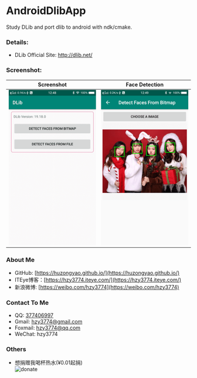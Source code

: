 # AndroidDlibApp
Study DLib and port dlib to android with ndk/cmake.

### Details:
* DLib Official Site: http://dlib.net/

### Screenshot:
|  Screenshot | Face Detection |
| ------------ | -------------- |
|![pic](https://github.com/huzongyao/AndroidDlibApp/blob/master/misc/screen1.png?raw=true)|![pic](https://github.com/huzongyao/AndroidDlibApp/blob/master/misc/screen2.png?raw=true)|
 
### About Me
 * GitHub: [https://huzongyao.github.io/](https://huzongyao.github.io/)
 * ITEye博客：[https://hzy3774.iteye.com/](https://hzy3774.iteye.com/)
 * 新浪微博: [https://weibo.com/hzy3774](https://weibo.com/hzy3774)

### Contact To Me
 * QQ: [377406997](https://wpa.qq.com/msgrd?v=3&uin=377406997&site=qq&menu=yes)
 * Gmail: [hzy3774@gmail.com](mailto:hzy3774@gmail.com)
 * Foxmail: [hzy3774@qq.com](mailto:hzy3774@qq.com)
 * WeChat: hzy3774

### Others
 * 想捐赠我喝杯热水(¥0.01起捐)</br>
 ![donate](https://github.com/huzongyao/JChineseChess/blob/master/misc/donate.png?raw=true)
